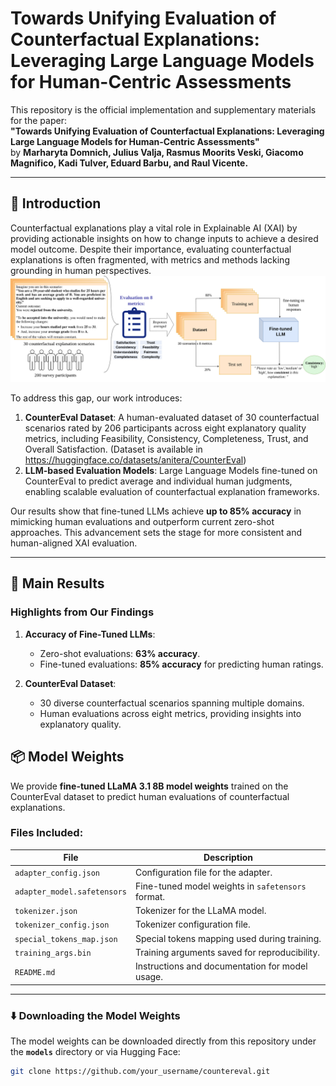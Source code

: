 # Towards Unifying Evaluation of Counterfactual Explanations: Leveraging Large Language Models for Human-Centric Assessments

This repository is the official implementation and supplementary materials for the paper:  
**"Towards Unifying Evaluation of Counterfactual Explanations: Leveraging Large Language Models for Human-Centric Assessments"**  
by **Marharyta Domnich, Julius Valja, Rasmus Moorits Veski, Giacomo Magnifico, Kadi Tulver, Eduard Barbu, and Raul Vicente.**

---

## 🤔 Introduction

Counterfactual explanations play a vital role in Explainable AI (XAI) by providing actionable insights on how to change inputs to achieve a desired model outcome. Despite their importance, evaluating counterfactual explanations is often fragmented, with metrics and methods lacking grounding in human perspectives. 
![Diagram from the paper](cf_evaluation_diagram.png)


To address this gap, our work introduces:  
1. **CounterEval Dataset**: A human-evaluated dataset of 30 counterfactual scenarios rated by 206 participants across eight explanatory quality metrics, including Feasibility, Consistency, Completeness, Trust, and Overall Satisfaction. (Dataset is available in https://huggingface.co/datasets/anitera/CounterEval)  
2. **LLM-based Evaluation Models**: Large Language Models fine-tuned on CounterEval to predict average and individual human judgments, enabling scalable evaluation of counterfactual explanation frameworks.

Our results show that fine-tuned LLMs achieve **up to 85% accuracy** in mimicking human evaluations and outperform current zero-shot approaches. This advancement sets the stage for more consistent and human-aligned XAI evaluation.

---

## 🚀 Main Results

### Highlights from Our Findings
1. **Accuracy of Fine-Tuned LLMs**:
   - Zero-shot evaluations: **63% accuracy**.
   - Fine-tuned evaluations: **85% accuracy** for predicting human ratings.

2. **CounterEval Dataset**:
   - 30 diverse counterfactual scenarios spanning multiple domains.
   - Human evaluations across eight metrics, providing insights into explanatory quality.

## 📦 Model Weights

We provide **fine-tuned LLaMA 3.1 8B model weights** trained on the CounterEval dataset to predict human evaluations of counterfactual explanations.

### Files Included:
| File                     | Description                                                 |
|--------------------------|-------------------------------------------------------------|
| `adapter_config.json`    | Configuration file for the adapter.                         |
| `adapter_model.safetensors` | Fine-tuned model weights in `safetensors` format.          |
| `tokenizer.json`         | Tokenizer for the LLaMA model.                              |
| `tokenizer_config.json`  | Tokenizer configuration file.                               |
| `special_tokens_map.json`| Special tokens mapping used during training.                |
| `training_args.bin`      | Training arguments saved for reproducibility.               |
| `README.md`              | Instructions and documentation for model usage.             |

---

### ⬇️ Downloading the Model Weights
The model weights can be downloaded directly from this repository under the **`models`** directory or via Hugging Face:

```bash
git clone https://github.com/your_username/countereval.git
